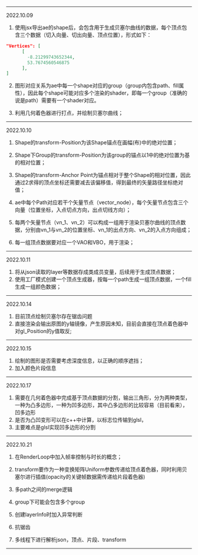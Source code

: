 
---
2022.10.09
1. 使用jsx导出ae的shape后，会包含用于生成贝塞尔曲线的数据，每个顶点包含三个数据（切入向量、切出向量、顶点位置），形式如下：
```json
"Vertices": [
      [
        -8.21299743652344,
        53.7674560546875
      ],
]
```
2. 图形对应关系为ae中每一个shape对应的group（group内包含path、fill属性），因此每个shape可能对应多个渲染的shader，即每一个group（准确的说是path）需要有一个shader对应。

3. 利用几何着色器进行打点，并绘制贝塞尔曲线；

---
2022.10.10
1. Shape的transform-Position为该Shape锚点在画幅(布)中的绝对位置；
2. Shape下Group的transform-Position为该group的锚点以1中的绝对位置为基的相对位置；
3. Shape的transform-Anchor Point为锚点相对于整个Shape的相对位置，因此通过2求得的顶点坐标还需要减去该偏移值，得到最终的矢量路径坐标绝对值；

4. ae中每个Path对应若干个矢量节点（vector_node），每个矢量节点包含三个向量（位置坐标，入点切点方向，出点切线方向）；

5. 每两个矢量节点（vn_1、vn_2）可以构成一组用于渲染贝塞尔曲线的顶点数据，分别由vn_1与vn_2的位置坐标、vn_1的出点方向、vn_2的入点方向组成；

6. 每一组顶点数据要对应一个VAO和VBO，用于渲染；

---
2022.10.11
1. 将从json读取的layer等数据存成类成员变量，后续用于生成顶点数据；
2. 使用工厂模式创建一个顶点生成器，按每一个path生成一组顶点数据，一个fill生成一组颜色数据；

---
2022.10.14
1. 目前顶点绘制贝塞尔存在锯齿问题
2. 直接渲染会输出原图的y轴镜像，产生原因未知，目前会直接在顶点着色器中对gl_Position的y值取反;

---
2022.10.15
1. 绘制的图形是否需要考虑深度信息，以正确的顺序遮挡；
2. 加入颜色片段信息

---
2022.10.17
1. 需要在几何着色器中完成基于顶点数据的分割，输出三角形，分为两种类型，一种为凸多边形，一种为凹多边形，其中凸多边形的比较容易（目前看来），凹多边形
2. 是否为凸凹变形可以在c++中计算，以标志位传输到glsl，
3. 主要难点是glsl实现凹多边形的分割

---
2022.10.21
1. 在RenderLoop中加入帧率控制与时长的概念；
2. transform要作为一种变换矩阵Uniform参数传递给顶点着色器，同时利用贝塞尔进行插值(opacity的关键帧数据需传递给片段着色器)
3. 多path之间的merge逻辑
4. group下可能会包含多个group
5. 创建layerInfo时加入异常判断

6. 抗锯齿
7. 多线程下进行解析json，顶点、片段、transform
---







